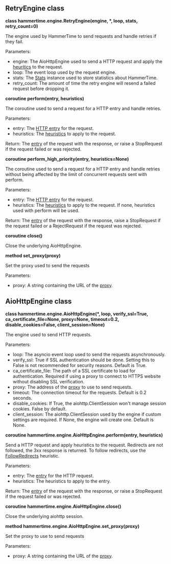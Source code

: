 ## RetryEngine class

**class hammertime.engine.RetryEngine(engine, \*, loop, stats, retry_count=0)**

The engine used by HammerTime to send requests and handle retries if they fail.

Parameters:

* engine: The AioHttpEngine used to send a HTTP request and apply the [heuritics](heuristics.md) to the request.
* loop: The event loop used by the request engine.
* stats: The [Stats](reference.md#stats-class) instance used to store statistics about HammerTime.
* retry_count: The amount of time the retry engine will resend a failed request before dropping it.
                
**coroutine perform(entry, heuristics)**

The coroutine used to send a request for a HTTP entry and handle retries.

Parameters:

* entry: The [HTTP entry](reference.md#entry) for the request.
* heuristics: The [heuristics](heuristics.md) to apply to the request.

Return: The [entry](reference.md#entry) of the request with the response, or raise a StopRequest if the request failed 
or was rejected.
                
**coroutine perform_high_priority(entry, heuristics=None)**

The coroutine used to send a request for a HTTP entry and handle retries without being affected by the limit of 
concurrent requests sent with perform.

Parameters:

* entry: The [HTTP entry](reference.md#entry) for the request.
* heuristics: The [heuristics](heuristics.md) to apply to the request. If none, heuristics used with perform will be 
              used.

Return: The [entry](reference.md#entry) of the request with the response, raise a StopRequest if the request failed or a
 RejectRequest if the request was rejected.

**coroutine close()**

Close the underlying AioHttpEngine.
    
**method set_proxy(proxy)**

Set the proxy used to send the requests
    
Parameters:

* proxy: A string containing the URL of the [proxy](proxy.md).
    

## AioHttpEngine class

**class hammertime.engine.AioHttpEngine(\*, loop, verify_ssl=True, ca_certificate_file=None, proxy=None, timeout=0.2, 
disable_cookies=False, client_session=None)**

The engine used to send HTTP requests.

Parameters:

* loop: The asyncio event loop used to send the requests asynchronously.
* verify_ssl: True if SSL authentication should be done. Setting this to False is not recommended for security reasons.
              Default is True.
* ca_certificate_file: The path of a SSL certificate to load for authentication. Required if using a proxy to connect to
                       HTTPS website without disabling SSL verification.
* proxy: The address of the [proxy](proxy.md) to use to send requests.
* timeout: The connection timeout for the requests. Default is 0.2 seconds.
* disable_cookies: If True, the aiohttp.ClientSession won't manage session cookies. False by default.
* client_session: The aiohttp.ClientSession used by the engine if custom settings are required. If None, the engine will
 create one. Default is None.
                
**coroutine hammertime.engine.AioHttpEngine.perform(entry, heuristics)**

Send a HTTP request and apply heuristics to the request. Redirects are not followed, the 3xx response is returned. To
follow redirects, use the [FollowRedirects](heuristics.md) heuristic.

Parameters:

* entry: The [entry](reference.md#entry) for the HTTP request.
* heuristics: The heuristics to apply to the entry.

Return: The [entry](reference.md#entry) of the request with the response, or raise a StopRequest if the request failed 
or was rejected.

**coroutine hammertime.engine.AioHttpEngine.close()**

Close the underlying aiohttp session.

**method hammertime.engine.AioHttpEngine.set_proxy(proxy)**

Set the proxy to use to send requests

Parameters:

* proxy: A string containing the URL of the [proxy](proxy.md).
